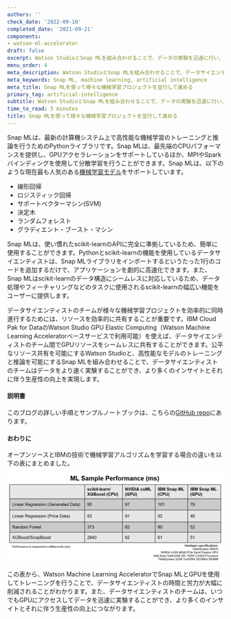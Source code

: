 ```yaml
---
authors: ''
check_date: '2022-09-10'
completed_date: '2021-09-21'
components:
- watson-ml-accelerator
draft: false
excerpt: Watson StudioとSnap MLを組み合わせることで、データの実験を迅速に行い、より多くのインサイトとそれに伴う生産性の向上につなげることができます。
menu_order: 4
meta_description: Watson StudioとSnap MLを組み合わせることで、データサイエンティストのチームはデータをより早く実験できるようになり、より多くのインサイトとそれに伴う生産性の向上につながります。
meta_keywords: Snap ML, machine learning, artificial intelligence
meta_title: Snap MLを使って様々な機械学習プロジェクトを並行して進める
primary_tag: artificial-intelligence
subtitle: Watson StudioとSnap MLを組み合わせることで、データの実験を迅速に行い、より多くのインサイトとそれに伴う生産性の向上につなげることができます。
time_to_read: 5 minutes
title: Snap MLを使って様々な機械学習プロジェクトを並行して進める
---
```


Snap MLは、最新の計算機システム上で高性能な機械学習のトレーニングと推論を行うためのPythonライブラリです。Snap MLは、最先端のCPUパフォーマンスを提供し、GPUアクセラレーションをサポートしているほか、MPIやSparkバインディングを使用して分散学習を行うことができます。Snap MLは、以下のような現在最も人気のある[機械学習モデル](https://www.kaggle.com/kaggle-survey-2020)をサポートしています。

* 線形回帰
* ロジスティック回帰
* サポートベクターマシン(SVM)
* 決定木
* ランダムフォレスト
* グラディエント・ブースト・マシン

Snap MLは、使い慣れたscikit-learnのAPIに完全に準拠しているため、簡単に使用することができます。Pythonとscikit-learnの機能を使用しているデータサイエンティストは、Snap MLライブラリをインポートするというたった1行のコードを追加するだけで、アプリケーションを劇的に高速化できます。また、Snap MLはscikit-learnのデータ構造にシームレスに対応しているため、データ処理やフィーチャリングなどのタスクに使用されるscikit-learnの幅広い機能をユーザーに提供します。

データサイエンティストのチームが様々な機械学習プロジェクトを効率的に同時進行するためには、リソースを効率的に共有することが重要です。IBM Cloud Pak for DataのWatson Studio GPU Elastic Computing（Watson Machine Learning Acceleratorベースサービスで利用可能）を使えば、データサイエンティストのチーム間でGPUリソースをシームレスに共有することができます。公平なリソース共有を可能にするWatson Studioと、高性能なモデルのトレーニングと推論を可能にするSnap MLを組み合わせることで、データサイエンティストのチームはデータをより速く実験することができ、より多くのインサイトとそれに伴う生産性の向上を実現します。

#### 説明書

このブログの詳しい手順とサンプルノートブックは、こちらの[GitHub repo](https://github.com/IBM/wmla-assets/tree/master/dli-learning-path/accelerate-ml-with-gpu)にあります。

#### おわりに

オープンソースとIBMの技術で機械学習アルゴリズムを学習する場合の違いを以下の表にまとめました。    

![まとめの表](images/figure1.png)

この表から、Watson Machine Learning AcceleratorでSnap MLとGPUを使用してトレーニングを行うことで、データサイエンティストの時間と労力が大幅に削減されることがわかります。また、データサイエンティストのチームは、いつでもGPUにアクセスしてデータを迅速に実験することができ、より多くのインサイトとそれに伴う生産性の向上につながります。
